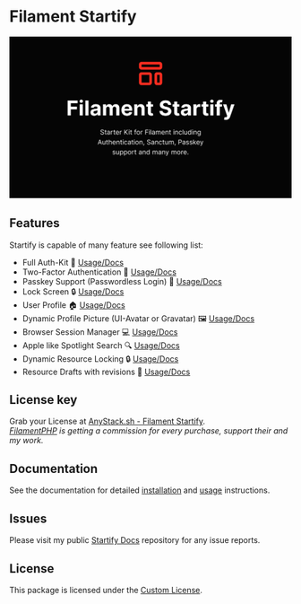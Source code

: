 # Filament Startify
![Filament Startify cover](art/startify_dark.png)

## Features
Startify is capable of many feature see following list:
- Full Auth-Kit 🔐 [Usage/Docs](features/auth-handler/routing.md)
- Two-Factor Authentication 📱 [Usage/Docs](features/two-factor/usage.md)
- Passkey Support (Passwordless Login) 🔑 [Usage/Docs](features/passkey/usage.md)
- Lock Screen 🔒 [Usage/Docs](features/lock-screen/usage.md)
- User Profile 🏠 [Usage/Docs](features/profile/profile-page.md)
- Dynamic Profile Picture (UI-Avatar or Gravatar) 🖼️ [Usage/Docs](features/profile/profile-picture.md)
- Browser Session Manager 💻 [Usage/Docs](features/browser-session/usage.md)
- Apple like Spotlight Search 🔍 [Usage/Docs](features/spotlight/usage.md)
- Dynamic Resource Locking 🔒 [Usage/Docs](features/resource-lock/usage.md)
- Resource Drafts with revisions 📄 [Usage/Docs](features/drafts/usage.md)

## License key
Grab your License at [AnyStack.sh - Filament Startify](https://checkout.anystack.sh/filament-startify).\
*[FilamentPHP](https://filamentphp.com) is getting a commission for every purchase, 
support their and my work.*

## Documentation

See the documentation for detailed 
[installation](getting-started/index.md) and [usage](features/auth-handler/routing.md) instructions.

## Issues

Please visit my public [Startify Docs](https://github.com/develogix-packages/filament-startify-docs)
repository for any issue reports.

## License

This package is licensed under the [Custom License](license.md).


